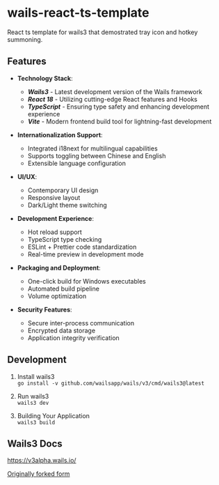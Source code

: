 # wails-react-ts-template

React ts template for wails3 that demostrated tray icon and hotkey summoning.

## Features

- **Technology Stack**:
  - _**Wails3**_ - Latest development version of the Wails framework
  - _**React 18**_ - Utilizing cutting-edge React features and Hooks
  - _**TypeScript**_ - Ensuring type safety and enhancing development experience
  - _**Vite**_ - Modern frontend build tool for lightning-fast development

- **Internationalization Support**:
  - Integrated i18next for multilingual capabilities
  - Supports toggling between Chinese and English
  - Extensible language configuration

- **UI/UX**:
  - Contemporary UI design
  - Responsive layout
  - Dark/Light theme switching

- **Development Experience**:
  - Hot reload support
  - TypeScript type checking
  - ESLint + Prettier code standardization
  - Real-time preview in development mode

- **Packaging and Deployment**:
  - One-click build for Windows executables
  - Automated build pipeline
  - Volume optimization

- **Security Features**:
  - Secure inter-process communication
  - Encrypted data storage
  - Application integrity verification

## Development
1. Install wails3  
`go install -v github.com/wailsapp/wails/v3/cmd/wails3@latest`

2. Run wails3  
`wails3 dev`

3. Building Your Application  
`wails3 build`

## Wails3 Docs
https://v3alpha.wails.io/

[Originally forked form](https://github.com/Cassianvale/wails-react-ts-template/blob/main/README.md)